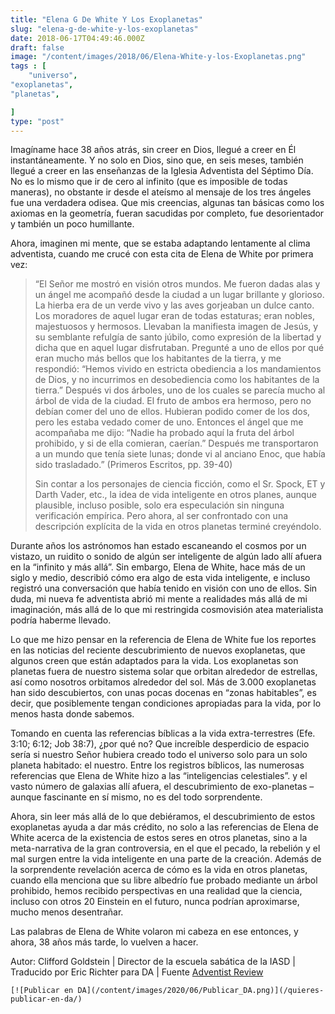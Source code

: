 ```yaml
---
title: "Elena G De White Y Los Exoplanetas"
slug: "elena-g-de-white-y-los-exoplanetas"
date: 2018-06-17T04:49:46.000Z
draft: false
image: "/content/images/2018/06/Elena-White-y-los-Exoplanetas.png"
tags : [
    "universo",
"exoplanetas",
"planetas",

]
type: "post"
---
```


   Imagíname hace 38 años atrás, sin creer en Dios, llegué a creer en Él instantáneamente. Y no solo en Dios, sino que, en seis meses, también llegué a creer en las enseñanzas de la Iglesia Adventista del Séptimo Día. No es lo mismo que ir de cero al infinito (que es imposible de todas maneras), no obstante ir desde el ateísmo al mensaje de los tres ángeles fue una verdadera odisea. Que mis creencias, algunas tan básicas como los axiomas en la geometría, fueran sacudidas por completo, fue desorientador y también un poco humillante.

 Ahora, imaginen mi mente, que se estaba adaptando lentamente al clima adventista, cuando me crucé con esta cita de Elena de White por primera vez:

 
>  “El Señor me mostró en visión otros mundos. Me fueron dadas alas y un ángel me acompañó desde la ciudad a un lugar brillante y glorioso. La hierba era de un verde vivo y las aves gorjeaban un dulce canto. Los moradores de aquel lugar eran de todas estaturas; eran nobles, majestuosos y hermosos. Llevaban la manifiesta imagen de Jesús, y su semblante refulgía de santo júbilo, como expresión de la libertad y dicha que en aquel lugar disfrutaban. Pregunté a uno de ellos por qué eran mucho más bellos que los habitantes de la tierra, y me respondió: “Hemos vivido en estricta obediencia a los mandamientos de Dios, y no incurrimos en desobediencia como los habitantes de la tierra.” Después vi dos árboles, uno de los cuales se parecía mucho al árbol de vida de la ciudad. El fruto de ambos era hermoso, pero no debían comer del uno de ellos. Hubieran podido comer de los dos, pero les estaba vedado comer de uno. Entonces el ángel que me acompañaba me dijo: “Nadie ha probado aquí la fruta del árbol prohibido, y si de ella comieran, caerían.” Después me transportaron a un mundo que tenía siete lunas; donde vi al anciano Enoc, que había sido trasladado.” (Primeros Escritos, pp. 39-40)
> 
>   Sin contar a los personajes de ciencia ficción, como el Sr. Spock, ET y Darth Vader, etc., la idea de vida inteligente en otros planes, aunque plausible, incluso posible, solo era especulación sin ninguna verificación empírica. Pero ahora, al ser confrontado con una descripción explícita de la vida en otros planetas terminé creyéndolo.

 Durante años los astrónomos han estado escaneando el cosmos por un vistazo, un ruidito o sonido de algún ser inteligente de algún lado allí afuera en la “infinito y más allá”. Sin embargo, Elena de White, hace más de un siglo y medio, describió cómo era algo de esta vida inteligente, e incluso registró una conversación que había tenido en visión con uno de ellos. Sin duda, mi nueva fe adventista abrió mi mente a realidades más allá de mi imaginación, más allá de lo que mi restringida cosmovisión atea materialista podría haberme llevado.

 Lo que me hizo pensar en la referencia de Elena de White fue los reportes en las noticias del reciente descubrimiento de nuevos exoplanetas, que algunos creen que están adaptados para la vida. Los exoplanetas son planetas fuera de nuestro sistema solar que orbitan alrededor de estrellas, así como nosotros orbitamos alrededor del sol. Más de 3.000 exoplanetas han sido descubiertos, con unas pocas docenas en “zonas habitables”, es decir, que posiblemente tengan condiciones apropiadas para la vida, por lo menos hasta donde sabemos.

 Tomando en cuenta las referencias bíblicas a la vida extra-terrestres (Efe. 3:10; 6:12; Job 38:7), ¿por qué no? Que increíble desperdicio de espacio sería si nuestro Señor hubiera creado todo el universo solo para un solo planeta habitado: el nuestro. Entre los registros bíblicos, las numerosas referencias que Elena de White hizo a las “inteligencias celestiales”. y el vasto número de galaxias allí afuera, el descubrimiento de exo-planetas –aunque fascinante en sí mismo, no es del todo sorprendente.

 Ahora, sin leer más allá de lo que debiéramos, el descubrimiento de estos exoplanetas ayuda a dar más crédito, no solo a las referencias de Elena de White acerca de la existencia de estos seres en otros planetas, sino a la meta-narrativa de la gran controversia, en el que el pecado, la rebelión y el mal surgen entre la vida inteligente en una parte de la creación. Además de la sorprendente revelación acerca de cómo es la vida en otros planetas, cuando ella menciona que su libre albedrío fue probado mediante un árbol prohibido, hemos recibido perspectivas en una realidad que la ciencia, incluso con otros 20 Einstein en el futuro, nunca podrían aproximarse, mucho menos desentrañar.

 Las palabras de Elena de White volaron mi cabeza en ese entonces, y ahora, 38 años más tarde, lo vuelven a hacer.

 Autor: Clifford Goldstein | Director de la escuela sabática de la IASD | Traducido por Eric Richter para DA | Fuente [Adventist Review](http://www.adventistreview.org/cliff%E2%80%99s-edge-%E2%80%93%E2%80%93-ellen-and-the-exoplanets)

    [![Publicar en DA](/content/images/2020/06/Publicar_DA.png)](/quieres-publicar-en-da/) 
